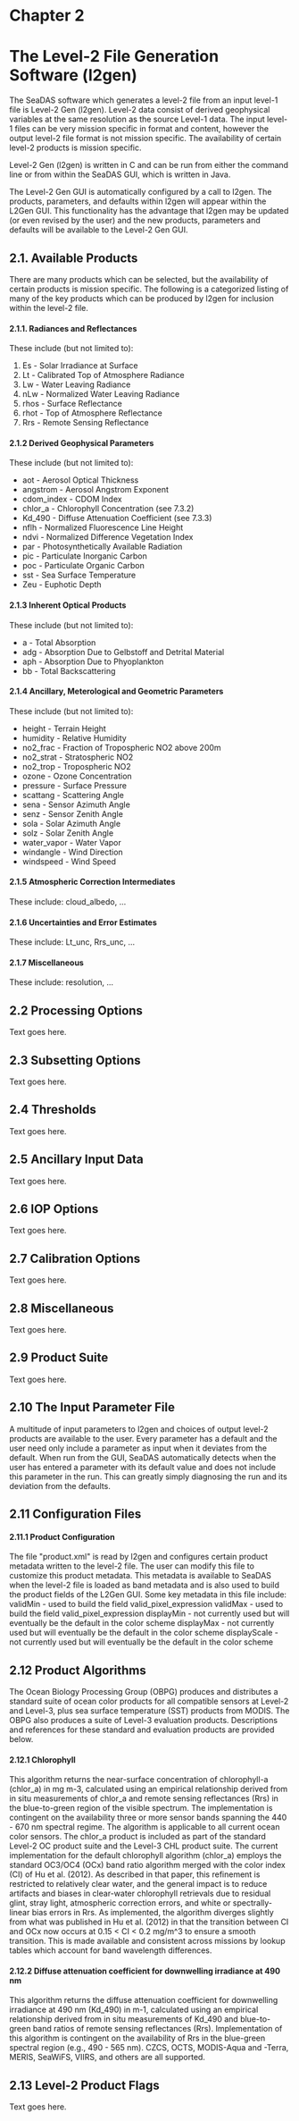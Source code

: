 # Chapter 2

# The Level-2 File Generation Software (l2gen)

The SeaDAS software which generates a level-2 file from an input level-1 file is Level-2 Gen (l2gen).  Level-2 data consist of derived geophysical variables at the same resolution as the source Level-1 data.  The input level-1 files can be very mission specific in format and content, however the output level-2 file format is not mission specific.  The availability of certain level-2 products is mission specific.

Level-2 Gen (l2gen) is written in C and can be run from either the command line or from within the SeaDAS GUI, which is written in Java.

The Level-2 Gen GUI is automatically configured by a call to l2gen.  The products, parameters, and defaults within l2gen will appear within the L2Gen GUI.  This functionality has the advantage that l2gen may be updated (or even revised by the user) and the new products, parameters and defaults will be available to the Level-2 Gen GUI.

## 2.1. Available Products

There are many products which can be selected, but the availability of certain products is mission specific.  The following is a categorized listing of many of the key products which can be produced by l2gen for inclusion within the level-2 file.

#### 2.1.1. Radiances and Reflectances
These include (but not limited to):
1. Es - Solar Irradiance at Surface
1. Lt - Calibrated Top of Atmosphere Radiance
1. Lw - Water Leaving Radiance
1. nLw - Normalized Water Leaving Radiance
1. rhos - Surface Reflectance
1. rhot - Top of Atmosphere Reflectance
1. Rrs - Remote Sensing Reflectance

#### 2.1.2 Derived Geophysical Parameters
These include (but not limited to):
- aot - Aerosol Optical Thickness
- angstrom - Aerosol Angstrom Exponent
- cdom_index - CDOM Index
- chlor_a - Chlorophyll Concentration (see 7.3.2)
- Kd_490 - Diffuse Attenuation Coefficient (see 7.3.3)
- nflh - Normalized Fluorescence Line Height
- ndvi - Normalized Difference Vegetation Index
- par - Photosynthetically Available Radiation
- pic - Particulate Inorganic Carbon
- poc - Particulate Organic Carbon
- sst - Sea Surface Temperature
- Zeu - Euphotic Depth

#### 2.1.3 Inherent Optical Products
These include (but not limited to):
- a -  Total Absorption
- adg - Absorption Due to Gelbstoff and Detrital Material
- aph - Absorption Due to Phyoplankton
- bb - Total Backscattering

#### 2.1.4 Ancillary, Meterological and Geometric Parameters
These include (but not limited to):
- height - Terrain Height
- humidity - Relative Humidity
- no2_frac - Fraction of Tropospheric NO2 above 200m
- no2_strat - Stratospheric NO2
- no2_trop - Tropospheric NO2
- ozone - Ozone Concentration
- pressure - Surface Pressure
- scattang - Scattering Angle
- sena - Sensor Azimuth Angle
- senz - Sensor Zenith Angle
- sola - Solar Azimuth Angle
- solz - Solar Zenith Angle
- water_vapor - Water Vapor
- windangle - Wind Direction
- windspeed - Wind Speed

#### 2.1.5 Atmospheric Correction Intermediates
These include: cloud_albedo, ...

#### 2.1.6 Uncertainties and Error Estimates
These include: Lt_unc, Rrs_unc, ...

#### 2.1.7 Miscellaneous
These include: resolution, ...

## 2.2  Processing Options
Text goes here.

## 2.3  Subsetting Options
Text goes here.

## 2.4  Thresholds
Text goes here.

## 2.5  Ancillary Input Data
Text goes here.

## 2.6  IOP Options
Text goes here.

## 2.7  Calibration Options
Text goes here.

## 2.8  Miscellaneous
Text goes here.

## 2.9  Product Suite
Text goes here.

## 2.10  The Input Parameter File
A multitude of input parameters to l2gen and choices of output level-2 products are available to the user.  Every parameter has a default and the user need only include a parameter as input when it deviates from the default.  When run from the GUI, SeaDAS automatically detects when the user has entered a parameter with its default value and does not include this parameter in the run.  This can greatly simply diagnosing the run and its deviation from the defaults.

## 2.11  Configuration Files

#### 2.11.1  Product Configuration
The file "product.xml" is read by l2gen and configures certain product metadata written to the level-2 file.  The user can modify this file to customize this product metadata.  This metadata is available to SeaDAS when the level-2 file is loaded as band metadata and is also used to build the product fields of the L2Gen GUI.  Some key metadata in this file include:
validMin - used to build the field valid_pixel_expression
validMax - used to build the field valid_pixel_expression
displayMin - not currently used but will eventually be the default in the color scheme
displayMax - not currently used but will eventually be the default in the color scheme
displayScale - not currently used but will eventually be the default in the color scheme

## 2.12  Product Algorithms
The Ocean Biology Processing Group (OBPG) produces and distributes a standard suite of ocean color products for all compatible sensors at Level-2 and Level-3, plus sea surface temperature (SST) products from MODIS.  The OBPG also produces a suite of Level-3 evaluation products. Descriptions and references for these standard and evaluation products are provided below.

#### 2.12.1  Chlorophyll
This algorithm returns the near-surface concentration of chlorophyll-a (chlor_a) in mg m-3, calculated using an empirical relationship derived from in situ measurements of chlor_a and remote sensing reflectances (Rrs) in the blue-to-green region of the visible spectrum. The implementation is contingent on the availability three or more sensor bands spanning the 440 - 670 nm spectral regime. The algorithm is applicable to all current ocean color sensors. The chlor_a product is included as part of the standard Level-2 OC product suite and the Level-3 CHL product suite. The current implementation for the default chlorophyll algorithm (chlor_a) employs the standard OC3/OC4 (OCx) band ratio algorithm merged with the color index (CI) of Hu et al. (2012). As described in that paper, this refinement is restricted to relatively clear water, and the general impact is to reduce artifacts and biases in clear-water chlorophyll retrievals due to residual glint, stray light, atmospheric correction errors, and white or spectrally-linear bias errors in Rrs. As implemented, the algorithm diverges slightly from what was published in Hu et al. (2012) in that the transition between CI and OCx now occurs at 0.15 < CI < 0.2 mg/m^3 to ensure a smooth transition.
This is made available and consistent across missions by lookup tables which account for band wavelength differences.

#### 2.12.2  Diffuse attenuation coefficient for downwelling irradiance at 490 nm
This algorithm returns the diffuse attenuation coefficient for downwelling irradiance at 490 nm (Kd_490) in m-1, calculated using an empirical relationship derived from in situ measurements of Kd_490 and blue-to-green band ratios of remote sensing reflectances (Rrs).
Implementation of this algorithm is contingent on the availability of Rrs in the blue-green spectral region (e.g., 490 - 565 nm). CZCS, OCTS, MODIS-Aqua and -Terra, MERIS, SeaWiFS, VIIRS, and others are all supported.

## 2.13  Level-2 Product Flags
Text goes here.
